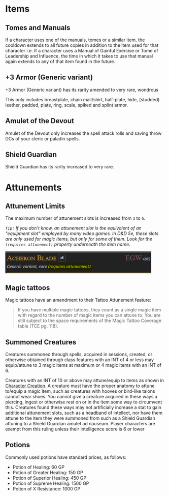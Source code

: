 
# Items

## Tomes and Manuals

If a character uses one of the manuals, tomes or a similar item, the cooldown extends to all future copies in addition to the item used for that character i.e. If a character uses a Manual of Gainful Exercise or Tome of Leadership and Influence, the time in which it takes to use that manual again extends to any of that item found in the future.

## +3 Armor (Generic variant)

+3 Armor (Generic variant) has its rarity amended to very rare, wondrous

This only includes breastplate, chain mail/shirt, half-plate, hide, (studded) leather, padded, plate, ring, scale, spiked and splint armor.

## Amulet of the Devout

Amulet of the Devout only increases the spell attack rolls and saving throw DCs of your cleric or paladin spells.

## Shield Guardian

Shield Guardian has its rarity increased to very rare.


# Attunements

## Attunement Limits
The maximum number of attunement slots is increased from `3` to `5`.

*`Tip:` If you don't know, an attunement slot is the equivalent of an "equipment slot" employed by many video games. In D&D 5e, these slots are only used for magic items, but only for some of them. Look for the `(requires attunement)` property underneath the item name*.

![](../assets/attunement_required.png)

## Magic tattoos

Magic tattoos have an amendment to their Tattoo Attunement feature:

> If you have multiple magic tattoos, they count as a single magic item with regard to the number of magic items you can attune to. You are still subject to the space requirements of the Magic Tattoo Coverage table (TCE pg. 118).

## Summoned Creatures

Creatures summoned through spells, acquired in sessions, created, or otherwise obtained through class features with an INT of 4 or less may equip/attune to 3 magic items at maximum or 4 magic items with an INT of 6.

Creatures with an INT of 10 or above may attune/equip to items as shown in [Character Creation](character_creation.md). A creature must have the proper anatomy to attune to/equip a magic item, such as creatures with hooves or bird-like talons cannot wear shoes. You cannot give a creature acquired in these ways a piercing, ingest or otherwise rest on or in the item some way to circumvent this. Creatures found these ways may not artificially increase a stat to gain additional attunement slots, such as a headband of intellect, nor have them attune to the item they were summoned from such as a Shield Guardian attuning to a Shield Guardian amulet ad nauseam. Player characters are exempt from this ruling unless their Intelligence score is 6 or lower

## Potions
Commonly used potions have standard prices, as follows:
* Potion of Healing:          60 GP
* Potion of Greater Healing:  150 GP
* Potion of Superior Healing: 450 GP
* Potion of Supreme Healing:  1500 GP
* Potion of X Resistance:     1000 GP
